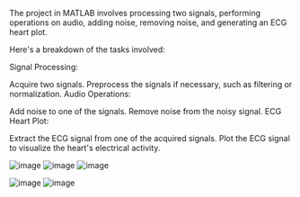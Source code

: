 The project in MATLAB involves processing two signals, performing operations on audio, adding noise, removing noise, and generating an ECG heart plot.

Here's a breakdown of the tasks involved:

Signal Processing:

Acquire two signals.
Preprocess the signals if necessary, such as filtering or normalization.
Audio Operations:

Add noise to one of the signals.
Remove noise from the noisy signal.
ECG Heart Plot:

Extract the ECG signal from one of the acquired signals.
Plot the ECG signal to visualize the heart's electrical activity.


![image](https://github.com/hagerkha/project-of-operation-on-matlab/assets/131220220/c253955c-dba1-410f-b6ea-157f51be380e)
![image](https://github.com/hagerkha/project-of-operation-on-matlab/assets/131220220/0c62b43e-9ee5-415a-87df-c77b69127b49)
![image](https://github.com/hagerkha/project-of-operation-on-matlab/assets/131220220/68bc9b19-0ead-4402-8e3a-815409dba8aa)

![image](https://github.com/hagerkha/project-of-operation-on-matlab/assets/131220220/f4f754b8-fc92-4fc0-bcba-3a946d47596e)
![image](https://github.com/hagerkha/project-of-operation-on-matlab/assets/131220220/dc234b93-9734-40cd-a718-82baaf93dc85)
